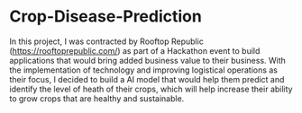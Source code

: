# Crop-Disease-Prediction
In this project, I was contracted by Rooftop Republic (https://rooftoprepublic.com/) as part of a Hackathon event to build applications that would bring added business value to their business. With the implementation of technology and improving logistical operations as their focus, I decided to build a AI model that would help them predict and identify the level of heath of their crops, which will help increase their ability to grow crops that are healthy and sustainable.
